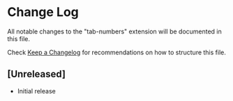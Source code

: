 # Change Log

All notable changes to the "tab-numbers" extension will be documented in this file.

Check [Keep a Changelog](http://keepachangelog.com/) for recommendations on how to structure this file.

## [Unreleased]

- Initial release
